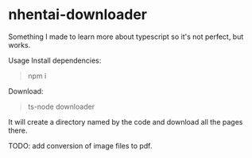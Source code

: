 # nhentai-downloader
Something I made to learn more about typescript so it's not perfect, but works.

Usage
  Install dependencies: 
  > npm i
  
  Download: 
  > ts-node downloader
  
  It will create a directory named by the code and download all the pages there.
  
  TODO: add conversion of image files to pdf.
